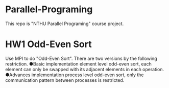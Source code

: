 # Parallel-Programing
This repo is "NTHU Parallel Programing" course project.

# HW1 Odd-Even Sort
Use MPI to do "Odd-Even Sort". 
There are two versions by the following restriction.
  ●Basic implementation 
  element level odd-even sort, each element can only be swapped with its adjacent elements in each operation.
  ●Advances implementation 
  process level odd-even sort, only the communication pattern between processes is restricted.
